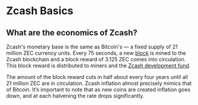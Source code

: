 # Zcash Basics

## What are the economics of Zcash?

Zcash's monetary base is the same as Bitcoin's — a fixed supply of 21 million ZEC currency units. Every 75 seconds, a new [block](https://zcash.readthedocs.io/en/latest/rtd_pages/glossary.html#:~:text=Block,mempool%20in%20an%20unconfirmed%20state.) is mined to the Zcash blockchain and a block reward of 3.125 ZEC comes into circulation. This block reward is distributed to miners and the [Zcash development fund](https://zips.z.cash/zip-1014).

The amount of the block reward cuts in half about every four years until all 21 million ZEC are in circulation. Zcash inflation almost precisely mimics that of Bitcoin. It’s important to note that as new coins are created inflation goes down, and at each halvening the rate drops significantly.
